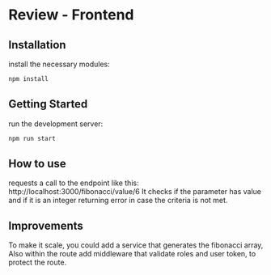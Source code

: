 # Review - Frontend


## Installation
install the necessary modules:

```bash
npm install
```

## Getting Started
run the development server:

```bash
npm run start
```

## How to use
requests a call to the endpoint like this:
http://localhost:3000/fibonacci/value/6
It checks if the parameter has value and if it is an integer returning error in case the criteria is not met.

## Improvements
To make it scale, you could add a service that generates the fibonacci array, 
Also within the route add middleware that validate roles and user token, to protect the route.
